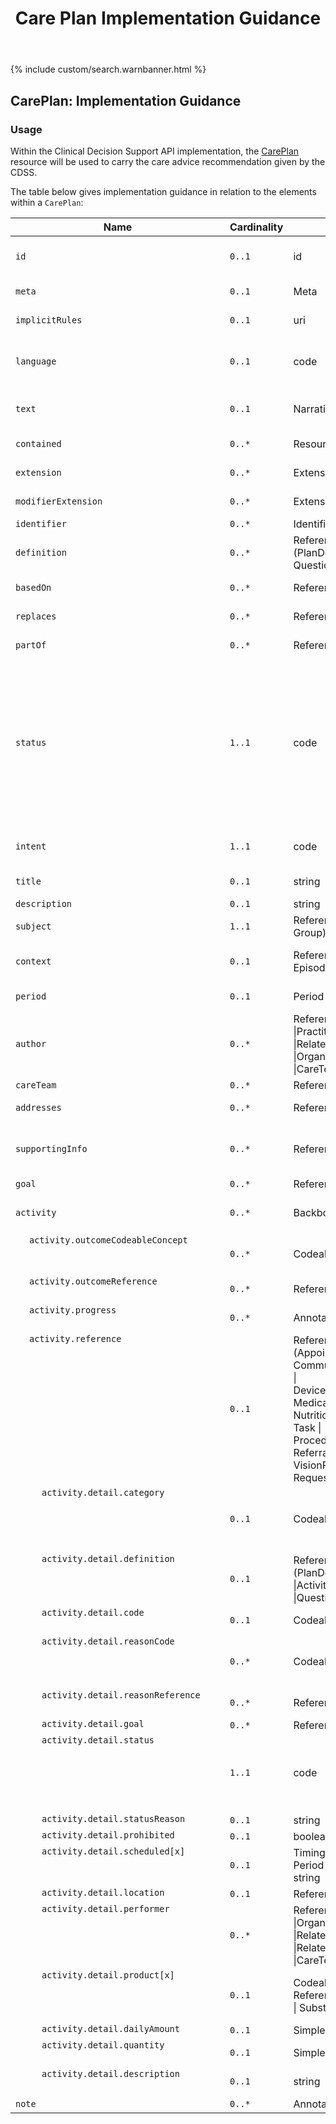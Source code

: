 ﻿---
title: Care Plan Implementation Guidance
keywords: careplan, rest,
tags: [rest,fhir,api]
sidebar: ctp_rest_sidebar
permalink: api_care_plan.html
summary: CarePlan resource implementation guidance
---

{% include custom/search.warnbanner.html %}
<!--

{% include custom/fhir.referencemin.html resource="" userlink="" page="" fhirname="CarePlan" fhirlink="[CarePlan](http://hl7.org/fhir/stu3/careplan.html)" content="User Stories" userlink="" %}

-->
<style>
td.sub{
    content: '';
    display: block;
    width: 285px;
    background-image: url(images/tbl_vjoin_end.png);
    background-repeat: no-repeat;
    background-position: 10px 10px;
    padding-left: 30px; 
}
td.sub-sub{
    content: '';
    display: block;
    width: 285px;
    background-image: url(images/tbl_vjoin_end.png);
    background-repeat: no-repeat;
    background-position: 30px 10px;
    padding-left: 50px; 
}
td.sub-sub-sub{
    content: '';
    display: block;
    width: 285px;
    background-image: url(images/tbl_vjoin_end.png);
    background-repeat: no-repeat;
    background-position: 50px 10px;
    padding-left: 70px;
}
</style>

## CarePlan: Implementation Guidance ##
### Usage ###
Within the Clinical Decision Support API implementation, the [CarePlan](http://hl7.org/fhir/stu3/careplan.html) resource will be used to carry the care advice recommendation given by the CDSS.

The table below gives implementation guidance in relation to the elements within a `CarePlan`:

<table style="min-width:100%;width:100%">
<thead><tr><th>Name</th><th>Cardinality</th><th>Type</th><th>FHIR Documentation</th><th>CDS Implementation Guidance</th></tr></thead>
<tbody>
<tr><td><code class="highlighter-rouge">id</code></td><td><code class="highlighter-rouge">0..1</code></td><td>id</td><td>Logical id of this artifact</td><td>Note that this will always be populated except when the resource is being created (initial creation call)</td></tr>
<tr><td><code class="highlighter-rouge">meta</code></td><td><code class="highlighter-rouge">0..1</code></td><td>Meta</td><td>Metadata about the resource</td><td>&nbsp;</td></tr>
<tr><td><code class="highlighter-rouge">implicitRules</code></td><td><code class="highlighter-rouge">0..1</code></td><td>uri</td><td>A set of rules under which this content was created</td><td>&nbsp;</td></tr>
<tr><td><code class="highlighter-rouge">language</code></td><td><code class="highlighter-rouge">0..1</code></td><td>code</td><td>Language of the resource content. <a href="http://hl7.org/fhir/stu3/valueset-languages.html">Common Languages</a> (Extensible but limited to All Languages)</td><td>&nbsp;</td></tr>
<tr><td><code class="highlighter-rouge">text</code></td><td><code class="highlighter-rouge">0..1</code></td><td>Narrative</td><td>Text summary of the resource, for human interpretation</td><td></td></tr>
<tr><td><code class="highlighter-rouge">contained</code></td><td><code class="highlighter-rouge">0..*</code></td><td>Resource</td><td>Contained, inline Resources</td><td>This should not be populated.</td></tr>
<tr><td><code class="highlighter-rouge">extension</code></td><td><code class="highlighter-rouge">0..*</code></td><td>Extension</td><td>Additional Content defined by implementations</td><td>&nbsp;</td></tr>
<tr><td><code class="highlighter-rouge">modifierExtension</code></td><td><code class="highlighter-rouge">0..*</code></td><td>Extension</td><td>Extensions that cannot be ignored</td><td>&nbsp;</td></tr>
<tr><td><code class="highlighter-rouge">identifier</code></td><td><code class="highlighter-rouge">0..*</code></td><td>Identifier</td><td>External Ids for this plan</td><td>&nbsp;</td></tr>
<tr><td><code class="highlighter-rouge">definition</code></td><td><code class="highlighter-rouge">0..*</code></td><td>Reference (PlanDefinition | Questionnaire)</td><td>Protocol or definition</td><td>&nbsp;</td></tr>
<tr><td><code class="highlighter-rouge">basedOn</code></td><td><code class="highlighter-rouge">0..*</code></td><td>Reference (CarePlan)</td><td>Fulfils care plan</td><td>This element MUST NOT be populated.</td></tr>
<tr><td><code class="highlighter-rouge">replaces</code></td><td><code class="highlighter-rouge">0..*</code></td><td>Reference CarePlan)</td><td>CarePlan replaced by this CarePlan</td><td>&nbsp;</td></tr>
<tr><td><code class="highlighter-rouge">partOf</code></td><td><code class="highlighter-rouge">0..*</code></td><td>Reference (CarePlan)</td><td>Part of referenced CarePlan</td><td>This element MUST NOT be populated.</td></tr>
<tr><td><code class="highlighter-rouge">status</code></td><td><code class="highlighter-rouge">1..1</code></td><td>code</td><td>draft | active | suspended | completed | entered-in-error | cancelled | unknown <a href="https://www.hl7.org/fhir/stu3/valueset-care-plan-status.html">CarePlanStatus (Required)</a></td><td>This MUST be populated with either 'active', 'completed' or 'cancelled'. Other statuses are not valid.
When created by the CDS and 'sent' to the EMS, the plan has a status of 'active'. After acknowledgement by the user, the status of the plan is 'completed'. If a plan is displayed to the user, but not acknowledged, and the user goes back in the process (answers a question differently) so that the plan is no longer on screen, this should be 'cancelled'.</td></tr>
<tr><td><code class="highlighter-rouge">intent</code></td><td><code class="highlighter-rouge">1..1</code></td><td>code</td><td>proposal | plan | order | option <a href="https://www.hl7.org/fhir/stu3/valueset-care-plan-intent.html">CarePlanIntent (Required)</a></td><td>This MUST be populated with the value 'plan'.</td></tr>
<tr><td><code class="highlighter-rouge">title</code></td><td><code class="highlighter-rouge">0..1</code></td><td>string</td><td>Human-friendly name for the CarePlan</td><td>&nbsp;</td></tr>
<tr><td><code class="highlighter-rouge">description</code></td><td><code class="highlighter-rouge">0..1</code></td><td>string</td><td>Summary of nature of plan</td><td>&nbsp;</td></tr>
<tr><td><code class="highlighter-rouge">subject</code></td><td><code class="highlighter-rouge">1..1</code></td><td>Reference (Patient | Group)</td><td>Who care plan is for</td><td>This MUST be populated with a reference to the Patient resource</td></tr>
<tr><td><code class="highlighter-rouge">context</code></td><td><code class="highlighter-rouge">0..1</code></td><td>Reference (Encounter | EpisodeOfCare)</td><td>Created in context of</td><td>This MUST be populated with the Encounter for this journey, from the ServiceDefinition.$evaluate.encounter</td></tr>
<tr><td><code class="highlighter-rouge">period</code></td><td><code class="highlighter-rouge">0..1</code></td><td>Period</td><td>Time period plan covers</td><td>This MAY be populated in the case of advice covering a long period.</td></tr>
<tr><td><code class="highlighter-rouge">author</code></td><td><code class="highlighter-rouge">0..*</code></td><td>Reference (Patient |Practitioner |RelatedPerson |Organization |CareTeam)</td><td>Who is responsible for contents of the plan</td><td>This MUST reference the <a href="https://fhir.hl7.org.uk/STU3/StructureDefinition/CareConnect-Organization-1">CareConnect-Organization-1</a> profile and will hold the organisation details of the CDSS.</td></tr>
<tr><td><code class="highlighter-rouge">careTeam</code></td><td><code class="highlighter-rouge">0..*</code></td><td>Reference (CareTeam)</td><td>Who's involved in plan?</td><td>This MUST NOT be populated.</td></tr>
<tr><td><code class="highlighter-rouge">addresses</code></td><td><code class="highlighter-rouge">0..*</code></td><td>Reference (Condition)</td><td>Health issues this plan addresses</td><td>This MUST be populated with the Concern that is driving this care plan.</td></tr>
<tr><td><code class="highlighter-rouge">supportingInfo</code></td><td><code class="highlighter-rouge">0..*</code></td><td>Reference (Any)</td><td>&nbsp;</td><td>This MUST be populated with assertions or QuestionnaireResponses that are driving this care plan.</td></tr>
<tr><td><code class="highlighter-rouge">goal</code></td><td><code class="highlighter-rouge">0..*</code></td><td>Reference (Goal)</td><td>Desired outcome of plan</td><td>This MUST NOT be populated.</td></tr>
<tr><td><code class="highlighter-rouge">activity</code></td><td><code class="highlighter-rouge">0..*</code></td><td>BackboneElement</td><td>Action to occur as part of plan - provide a reference or detail, not both</td><td>This MUST NOT be populated.</td></tr>
<tr><td class="sub"><code class="highlighter-rouge">activity.outcomeCodeableConcept</code></td><td><code class="highlighter-rouge">0..*</code></td><td>CodeableConcept</td><td>Results of the activity <a href="https://www.hl7.org/fhir/stu3/valueset-care-plan-activity-outcome.html">Care Plan Activity Outcome (Example)</a></td><td>This MUST NOT be populated.</td></tr>
<tr><td class="sub"><code class="highlighter-rouge">activity.outcomeReference</code></td><td><code class="highlighter-rouge">0..*</code></td><td>Reference (Any)</td><td>Appointment, Encounter, Procedure, etc.</td><td>This MUST NOT be populated.</td></tr>
<tr><td class="sub"><code class="highlighter-rouge">activity.progress</code></td><td><code class="highlighter-rouge">0..*</code></td><td>Annotation</td><td>Comments about the activity status/progress</td><td>This MUST NOT be populated.</td></tr>
<tr><td class="sub"><code class="highlighter-rouge">activity.reference</code></td><td><code class="highlighter-rouge">0..1</code></td><td>Reference<br>(Appointment |<br>CommunicationRequest |<br>DeviceRequest |<br>MedicationRequest |<br>NutritionOrder |<br>Task |<br>ProcedureRequest |<br>ReferralRequest |<br>VisionPrescription |<br>RequestGroup)</td><td>Activity details defined in specific resource</td><td>This MUST NOT be populated.</td></tr>
<tr><td class="sub-sub"><code class="highlighter-rouge">activity.detail.category</code></td><td><code class="highlighter-rouge">0..1</code></td><td>CodeableConcept</td><td>diet | drug | encounter | observation | procedure | supply | other <a href="https://www.hl7.org/fhir/stu3/valueset-care-plan-activity-category.html">CarePlanActivityCategory (Example)</a></td><td>This MUST NOT be populated.</td></tr>
<tr><td class="sub-sub"><code class="highlighter-rouge">activity.detail.definition</code></td><td><code class="highlighter-rouge">0..1</code></td><td>Reference (PlanDefinition |ActivityDefinition |Questionnaire)</td><td>Protocol or definition</td><td>This MUST NOT be populated.</td></tr>
<tr><td class="sub-sub"><code class="highlighter-rouge">activity.detail.code</code></td><td><code class="highlighter-rouge">0..1</code></td><td>CodeableConcept</td><td>Detail type of activity <a href="https://www.hl7.org/fhir/stu3/valueset-care-plan-activity.html">Care Plan Activity (Example)</a></td><td>This MUST NOT be populated.</td></tr>
<tr><td class="sub-sub"><code class="highlighter-rouge">activity.detail.reasonCode</code></td><td><code class="highlighter-rouge">0..*</code></td><td>CodeableConcept</td><td>Why activity should be done or why activity was prohibited <a href="https://www.hl7.org/fhir/stu3/valueset-activity-reason.html">Activity Reason (Example)</a></td><td>This MUST NOT be populated.</td></tr>
<tr><td class="sub-sub"><code class="highlighter-rouge">activity.detail.reasonReference</code></td><td><code class="highlighter-rouge">0..*</code></td><td>Reference (Condition)</td><td>Condition triggering need for activity</td><td>This MUST NOT be populated.</td></tr>
<tr><td class="sub-sub"><code class="highlighter-rouge">activity.detail.goal</code></td><td><code class="highlighter-rouge">0..*</code></td><td>Reference (Goal)</td><td>Goals this activity relates to</td><td>This MUST NOT be populated.</td></tr>
<tr><td class="sub-sub"><code class="highlighter-rouge">activity.detail.status</code></td><td><code class="highlighter-rouge">1..1</code></td><td>code</td><td>not-started | scheduled | in-progress | on-hold | completed | cancelled | unknown <a href="https://www.hl7.org/fhir/stu3/valueset-care-plan-activity-status.html">CarePlanActivityStatus (Required)</a></td><td>This MUST NOT be populated.</td></tr>
<tr><td class="sub-sub"><code class="highlighter-rouge">activity.detail.statusReason</code></td><td><code class="highlighter-rouge">0..1</code></td><td>string</td><td>Reason for current status</td><td>This MUST NOT be populated.</td></tr>
<tr><td class="sub-sub"><code class="highlighter-rouge">activity.detail.prohibited</code></td><td><code class="highlighter-rouge">0..1</code></td><td>boolean</td><td>Do NOT do</td><td>This MUST NOT be populated.</td></tr>
<tr><td class="sub-sub"><code class="highlighter-rouge">activity.detail.scheduled[x]</code></td><td><code class="highlighter-rouge">0..1</code></td><td>Timing <br/>Period <br/>string</td><td>When activity is to occur</td><td>This MUST NOT be populated.</td></tr>
<tr><td class="sub-sub"><code class="highlighter-rouge">activity.detail.location</code></td><td><code class="highlighter-rouge">0..1</code></td><td>Reference (Location)</td><td>Where it should happen</td><td>This MUST NOT be populated.</td></tr>
<tr><td class="sub-sub"><code class="highlighter-rouge">activity.detail.performer</code></td><td><code class="highlighter-rouge">0..*</code></td><td>Reference (Practitioner |Organization |RelatedPerson |RelatedPerson |Patient |CareTeam)</td><td>Who will be responsible?</td><td>This MUST NOT be populated.</td></tr>
<tr><td class="sub-sub"><code class="highlighter-rouge">activity.detail.product[x]</code></td><td><code class="highlighter-rouge">0..1</code></td><td>CodeableConcept Reference (Medication | Substance)</td><td>What is to be administered/supplied <a href="https://www.hl7.org/fhir/stu3/valueset-medication-codes.html">SNOMED CT Medication Codes (Example)</a></td><td>This MUST NOT be populated.</td></tr>
<tr><td class="sub-sub"><code class="highlighter-rouge">activity.detail.dailyAmount</code></td><td><code class="highlighter-rouge">0..1</code></td><td>SimpleQuantity</td><td>How to consume/day?</td><td>This MUST NOT be populated.</td></tr>
<tr><td class="sub-sub"><code class="highlighter-rouge">activity.detail.quantity</code></td><td><code class="highlighter-rouge">0..1</code></td><td>SimpleQuantity</td><td>How much to administer/supply/consume</td><td>This MUST NOT be populated.</td></tr>
<tr><td class="sub-sub"><code class="highlighter-rouge">activity.detail.description</code></td><td><code class="highlighter-rouge">0..1</code></td><td>string</td><td>Extra info describing activity to perform</td><td>This MUST NOT be populated.</td></tr>
<tr><td><code class="highlighter-rouge">note</code></td><td><code class="highlighter-rouge">0..*</code></td><td>Annotation</td><td>Comments about the plan</td><td>This MUST NOT be populated.</td></tr>
</tbody></table>

